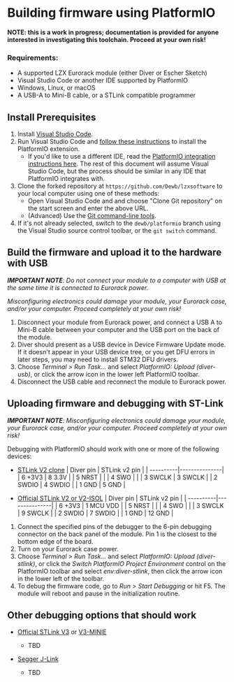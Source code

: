 # Building firmware using PlatformIO

**NOTE: this is a work in progress; documentation is provided for anyone interested in investigating this toolchain. Proceed at your own risk!**

### Requirements:

* A supported LZX Eurorack module (either Diver or Escher Sketch)
* Visual Studio Code or another IDE supported by PlatformIO
* Windows, Linux, or macOS
* A USB-A to Mini-B cable, or a STLink compatible programmer

## Install Prerequisites

1. Install [Visual Studio Code](https://code.visualstudio.com/).
2. Run Visual Studio Code and [follow these instructions](https://platformio.org/install/ide?install=vscode) to install the PlatformIO extension.
   * If you'd like to use a different IDE, read the [PlatformIO integration instructions here](https://platformio.org/install/integration). The rest of this document will assume Visual Studio Code, but the process should be similar in any IDE that PlatformIO integrates with.
3. Clone the forked repository at `https://github.com/Dewb/lzxsoftware` to your local computer using one of these methods:
   * Open Visual Studio Code and and choose "Clone Git repository" on the start screen and enter the above URL.
   * (Advanced) Use the [Git command-line tools](https://git-scm.com/download/win).
4. If it's not already selected, switch to the `dewb/platformio` branch using the Visual Studio source control toolbar, or the `git switch` command.

## Build the firmware and upload it to the hardware with USB

***IMPORTANT NOTE**: Do not connect your module to a computer with USB at the same time it is connected to Eurorack power.*

*Misconfiguring electronics could damage your module, your Eurorack case, and/or your computer. Proceed completely at your own risk!*

1. Disconnect your module from Eurorack power, and connect a USB A to Mini-B cable between your computer and the USB port on the back of the module.
2. Diver should present as a USB device in Device Firmware Update mode. If it doesn't appear in your USB device tree, or you get DFU errors in later steps, you may need to install STM32 DFU drivers.
3. Choose *Terminal > Run Task...* and select *PlatformIO: Upload (diver-usb)*, or click the arrow icon in the lower left PlatformIO toolbar. 
4. Disconnect the USB cable and reconnect the module to Eurorack power.

## Uploading firmware and debugging with ST-Link

***IMPORTANT NOTE**: Misconfiguring electronics could damage your module, your Eurorack case, and/or your computer. Proceed completely at your own risk!*

Debugging with PlatformIO should work with one or more of the following devices: 

* [STLink V2 clone](https://www.adafruit.com/product/2548)
   | Diver pin | STLink v2 pin |
   | ----------|---------------|
   | 6 +3V3    | 8 3.3V        |
   | 5 NRST    |               |
   | 4 SWO     |               |
   | 3 SWCLK   | 3 SWCLK       |
   | 2 SWDIO   | 4 SWDIO       |
   | 1 GND     | 5 GND         |

* [Official STLink V2 or V2-ISOL](https://www.st.com/en/development-tools/st-link-v2.html)
   | Diver pin | STLink v2 pin |
   | ----------|---------------|
   | 6 +3V3    | 1 MCU VDD     |
   | 5 NRST    |               |
   | 4 SWO     |               |
   | 3 SWCLK   | 9 SWCLK       |
   | 2 SWDIO   | 7 SWDIO       |
   | 1 GND     | 12 GND        |

1. Connect the specified pins of the debugger to the 6-pin debugging connector on the back panel of the module. Pin 1 is the closest to the bottom edge of the board.
2. Turn on your Eurorack case power.
3. Choose *Terminal > Run Task...* and select *PlatformIO: Upload (diver-stlink)*, or click the *Switch PlatformIO Project Environment* control on the PlatformIO toolbar and select *env:diver-stlink*, then click the arrow icon in the lower left of the toolbar. 
4. To debug the firmware code, go to *Run > Start Debugging* or hit F5. The module will reboot and pause in the initialization routine.

## Other debugging options that should work

* [Official STLink V3](https://www.st.com/en/development-tools/stlink-v3set.html) or [V3-MINIE](https://www.st.com/en/development-tools/stlink-v3minie.html)
   * TBD

* [Segger J-Link](https://www.segger.com/products/debug-probes/j-link/)
   * TBD   

